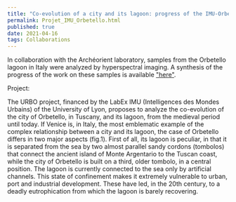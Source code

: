 ```yaml
---
title: "Co-evolution of a city and its lagoon: progress of the IMU-Orbetello project"
permalink: Projet_IMU_Orbetello.html
published: true
date: 2021-04-16
tags: Collaborations
---
```


In collaboration with the Archéorient laboratory, samples from the Orbetello lagoon in Italy were analyzed by hyperspectral imaging. A synthesis of the progress of the work on these samples is available <a href="https://archeorient.hypotheses.org/15957">"here"</a>.

Project:

The URBO project, financed by the LabEx IMU (Intelligences des Mondes Urbains) of the University of Lyon, proposes to analyze the co-evolution of the city of Orbetello, in Tuscany, and its lagoon, from the medieval period until today. If Venice is, in Italy, the most emblematic example of the complex relationship between a city and its lagoon, the case of Orbetello differs in two major aspects (fig.1). First of all, its lagoon is peculiar, in that it is separated from the sea by two almost parallel sandy cordons (tombolos) that connect the ancient island of Monte Argentario to the Tuscan coast, while the city of Orbetello is built on a third, older tombolo, in a central position. The lagoon is currently connected to the sea only by artificial channels. This state of confinement makes it extremely vulnerable to urban, port and industrial development. These have led, in the 20th century, to a deadly eutrophication from which the lagoon is barely recovering.

